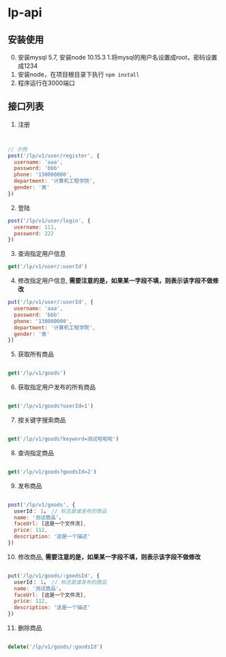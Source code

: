 # lp-api

## 安装使用

0. 安装mysql 5.7, 安装node 10.15.3
1.将mysql的用户名设置成root，密码设置成1234
2. 安装node，在项目根目录下执行 `npm install`
3. 程序运行在3000端口



## 接口列表

1. 注册
```javascript


// 示例
post('/lp/v1/user/register', {
  username: 'aaa',
  password: 'bbb'
  phone: '130000000', 
  department: '计算机工程学院', 
  gender: '男'
})

```

2. 登陆

```javascript
post('/lp/v1/user/login', {
  username: 111,
  password: 222
})

```

3. 查询指定用户信息
```javascript
get('/lp/v1/user/:userId')

```


4. 修改指定用户信息, **需要注意的是，如果某一字段不填，则表示该字段不做修改**
```javascript
put('/lp/v1/user/:userId', {
  username: 'aaa',
  password: 'bbb'
  phone: '130000000', 
  department: '计算机工程学院', 
  gender: '男'
})

```


5. 获取所有商品
```javascript

get('/lp/v1/goods')

```

6. 获取指定用户发布的所有商品

```javascript

get('/lp/v1/goods?userId=1')

```

7. 按关键字搜索商品

```javascript

get('/lp/v1/goods?keyword=测试啦啦啦')

```

8. 查询指定商品

```javascript

get('/lp/v1/goods?goodsId=2')

```

9. 发布商品

```javascript

post('/lp/v1/goods', {
  userId： 1， // 标志是谁发布的商品 
  name: '测试商品'，
  faceUrl: [这是一个文件流],
  price: 112,
  description: '这是一个描述'
})

```

10. 修改商品, **需要注意的是，如果某一字段不填，则表示该字段不做修改**

```javascript

put('/lp/v1/goods/:goodsId', {
  userId： 1， // 标志是谁发布的商品 
  name: '测试商品'，
  faceUrl: [这是一个文件流],
  price: 112,
  description: '这是一个描述'
})

```

11. 删除商品
```javascript

delete('/lp/v1/goods/:goodsId')

```

